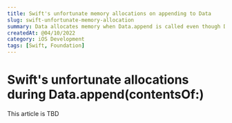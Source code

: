 ```yaml
---
title: Swift's unfortunate memory allocations on appending to Data
slug: swift-unfortunate-memory-allocation
summary: Data allocates memory when Data.append is called even though Data has more capacity
createdAt: @04/10/2022
category: iOS Development
tags: [Swift, Foundation]
---
```


# Swift's unfortunate allocations during Data.append(contentsOf:)

This article is TBD